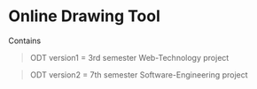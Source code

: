 # Online Drawing Tool 

Contains 

>ODT version1 = 3rd semester Web-Technology project

>ODT version2 = 7th semester Software-Engineering project



